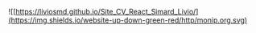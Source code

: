 ![[https://liviosmd.github.io/Site_CV_React_Simard_Livio/](https://img.shields.io/website-up-down-green-red/http/monip.org.svg)

